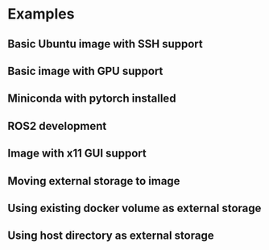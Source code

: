 # Examples

## Basic Ubuntu image with SSH support

## Basic image with GPU support
## Miniconda with pytorch installed
## ROS2 development
## Image with x11 GUI support
## Moving external storage to image
## Using existing docker volume as external storage
## Using host directory as external storage